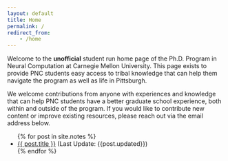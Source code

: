 ```yaml
---
layout: default
title: Home
permalink: /
redirect_from:
    - /home
---
```

Welcome to the **unofficial** student run home page of the Ph.D. Program in Neural Computation at Carnegie Mellon University. This page exists to provide PNC students easy access to tribal knowledge that can help them navigate the program as well as life in Pittsburgh. 

We welcome contributions from anyone with experiences and knowledge that can help PNC students have a better graduate school experience, both within and outside of the program. If you would like to contribute new content or improve existing resources, please reach out via the email address below.


<div class="notes">
<ul>
  {% for post in site.notes %}
    <article class="post">
      <li><a href="{{ site.baseurl }}{{ post.url }}">{{ post.title }}</a> (Last Update: {{post.updated}})</li>
    </article>
  {% endfor %}
</ul>
</div>
